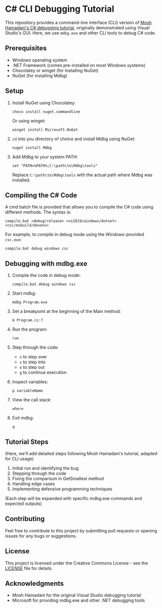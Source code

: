 # C# CLI Debugging Tutorial

This repository provides a command-line interface (CLI) version of [Mosh Hamadani's C# debugging tutorial](https://youtu.be/u-HdLtqEOog?si=pezMgFbl9cQyPIkw), originally demonstrated using Visual Studio's GUI. Here, we use `mdbg.exe` and other CLI tools to debug C# code.

## Prerequisites

- Windows operating system
- .NET Framework (comes pre-installed on most Windows systems)
- Chocolatey or winget (for installing NuGet)
- NuGet (for installing Mdbg)

## Setup

1. Install NuGet using Chocolatey:

   ```
   choco install nuget.commandline
   ```

   Or using winget:

   ```
   winget install Microsoft.NuGet
   ```

2. `cd` into you directory of choice and install Mdbg using NuGet:

   ```
   nuget install Mdbg
   ```

3. Add Mdbg to your system PATH:
   ```
   set "PATH=%PATH%;C:\path\to\Mdbg\tools"
   ```
   Replace `C:\path\to\Mdbg\tools` with the actual path where Mdbg was installed.

## Compiling the C# Code

A cmd batch file is provided that allows you to compile the C# code using different methods. The syntax is:

```
compile.bat <debug/release> <vs2019/windows/dotnet> <csc/msbuild/devenv>
```

For example, to compile in debug mode using the Windows-provided `csc.exe`:

```
compile.bat debug windows csc
```

## Debugging with mdbg.exe

1. Compile the code in debug mode:

   ```
   compile.bat debug windows csc
   ```

2. Start mdbg:

   ```
   mdbg Program.exe
   ```

3. Set a breakpoint at the beginning of the Main method:

   ```
   b Program.cs:7
   ```

4. Run the program:

   ```
   run
   ```

5. Step through the code:

   - `n` to step over
   - `s` to step into
   - `o` to step out
   - `g` to continue execution

6. Inspect variables:

   ```
   p variableName
   ```

7. View the call stack:

   ```
   where
   ```

8. Exit mdbg:
   ```
   q
   ```

## Tutorial Steps

(Here, we'll add detailed steps following Mosh Hamadani's tutorial, adapted for CLI usage)

1. Initial run and identifying the bug
2. Stepping through the code
3. Fixing the comparison in GetSmallest method
4. Handling edge cases
5. Implementing defensive programming techniques

(Each step will be expanded with specific mdbg.exe commands and expected outputs)

## Contributing

Feel free to contribute to this project by submitting pull requests or opening issues for any bugs or suggestions.

## License

This project is licensed under the Creative Commons License - see the [LICENSE](LICENSE) file for details.

## Acknowledgments

- Mosh Hamadani for the original Visual Studio debugging tutorial
- Microsoft for providing mdbg.exe and other .NET debugging tools
